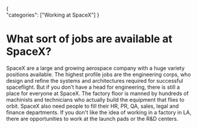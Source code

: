 {    
    "categories": ["Working at SpaceX"]
}

# What sort of jobs are available at SpaceX?

SpaceX are a large and growing aerospace company with a huge variety positions  available. The highest profile jobs are the engineering corps, who design and refine the systems and architectures required for successful spaceflight. But if you don't have a head for engineering, there is still a place for everyone at SpaceX. The factory floor is manned by hundreds of machinists and technicians who actually build the equipment that flies to orbit. SpaceX also need people to fill their HR, PR, QA, sales, legal and finance departments. If you don't like the idea of working in a factory in LA, there are opportunities to work at the launch pads or the R&D centers.
